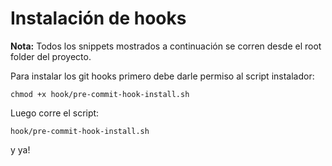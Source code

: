 # Instalación de hooks
**Nota:** Todos los snippets mostrados a continuación se corren desde el root folder del proyecto.

Para instalar los git hooks primero debe darle permiso al script instalador:
```
chmod +x hook/pre-commit-hook-install.sh
```

Luego corre el script:
```
hook/pre-commit-hook-install.sh
```

y ya!